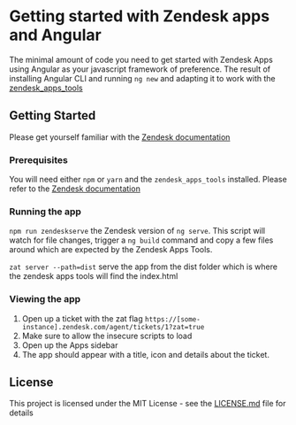 # Getting started with Zendesk apps and Angular

The minimal amount of code you need to get started with Zendesk Apps using Angular as your javascript framework of preference.
The result of installing Angular CLI and running `ng new` and adapting it to work with the [zendesk_apps_tools](https://developer.zendesk.com/apps/docs/apps-v2/getting_started)

## Getting Started

Please get yourself familiar with the [Zendesk documentation](https://developer.zendesk.com/apps/docs/apps-v2/getting_started)

### Prerequisites

You will need either `npm` or `yarn` and the `zendesk_apps_tools` installed.
Please refer to the [Zendesk documentation](https://developer.zendesk.com/apps/docs/apps-v2/getting_started)

### Running the app

`npm run zendeskserve` the Zendesk version of `ng serve`. This script will watch for file changes, trigger a `ng build` command and copy a few files around which are expected by the Zendesk Apps Tools.

`zat server --path=dist` serve the app from the dist folder which is where the zendesk apps tools will find the index.html

### Viewing the app

1. Open up a ticket with the zat flag `https://[some-instance].zendesk.com/agent/tickets/1?zat=true`
2. Make sure to allow the insecure scripts to load
3. Open up the Apps sidebar
4. The app should appear with a title, icon and details about the ticket.

## License

This project is licensed under the MIT License - see the [LICENSE.md](LICENSE.md) file for details
